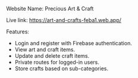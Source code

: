 Website Name: Precious Art & Craft

Live link: https://art-and-crafts-feba1.web.app/

Features:

- Login and register with Firebase authentication.
- View art and craft items.
- Update and delete craft items.
- Private routes for logged-in users.
- Store crafts based on sub-categories.

